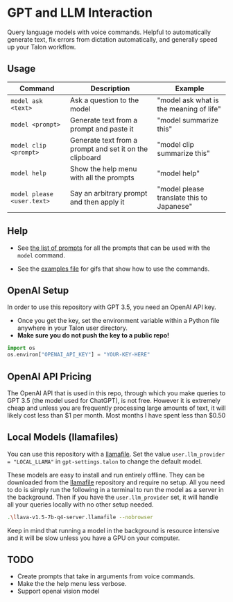 # GPT and LLM Interaction

Query language models with voice commands. Helpful to automatically generate text, fix errors from dictation automatically, and generally speed up your Talon workflow.

## Usage

| Command                    | Description                                             | Example                                   |
| -------------------------- | ------------------------------------------------------- | ----------------------------------------- |
| `model ask <text>`         | Ask a question to the model                             | "model ask what is the meaning of life"   |
| `model <prompt>`           | Generate text from a prompt and paste it                | "model summarize this"                    |
| `model clip <prompt>`      | Generate text from a prompt and set it on the clipboard | "model clip summarize this"               |
| `model help`               | Show the help menu with all the prompts                 | "model help"                              |
| `model please <user.text>` | Say an arbitrary prompt and then apply it               | "model please translate this to Japanese" |

## Help

- See [the list of prompts](./staticPrompts.talon-list) for all the prompts that can be used with the `model` command.

- See the [examples file](./example.md) for gifs that show how to use the commands.

## OpenAI Setup

In order to use this repository with GPT 3.5, you need an OpenAI API key.

- Once you get the key, set the environment variable within a Python file anywhere in your Talon user directory.
- **Make sure you do not push the key to a public repo!**

```python
import os
os.environ["OPENAI_API_KEY"] = "YOUR-KEY-HERE"
```

## OpenAI API Pricing

The OpenAI API that is used in this repo, through which you make queries to GPT 3.5 (the model used for ChatGPT), is not free. However it is extremely cheap and unless you are frequently processing large amounts of text, it will likely cost less than $1 per month. Most months I have spent less than $0.50

## Local Models (llamafiles)

You can use this repository with a [llamafile](https://github.com/Mozilla-Ocho/llamafile). Set the value `user.llm_provider = "LOCAL_LLAMA"` in `gpt-settings.talon` to change the default model.

These models are easy to install and run entirely offline. They can be downloaded from the [llamafile](https://github.com/Mozilla-Ocho/llamafile) repository and require no setup. All you need to do is simply run the following in a terminal to run the model as a server in the background. Then if you have the `user.llm_provider` set, it will handle all your queries locally with no other setup needed.

```sh
.\llava-v1.5-7b-q4-server.llamafile --nobrowser
```

Keep in mind that running a model in the background is resource intensive and it will be slow unless you have a GPU on your computer.

## TODO

- Create prompts that take in arguments from voice commands.
- Make the the help menu less verbose.
- Support openai vision model
